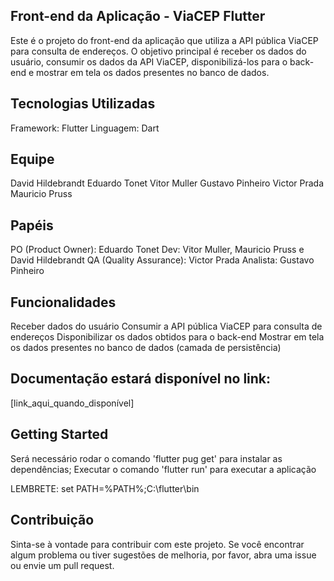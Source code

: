 ## Front-end da Aplicação - ViaCEP Flutter

  Este é o projeto do front-end da aplicação que utiliza a API pública ViaCEP para consulta de endereços. O objetivo principal é receber  os dados do usuário, consumir os dados da API ViaCEP, disponibilizá-los para o back-end e mostrar em tela os dados presentes no banco de dados.

## Tecnologias Utilizadas
  Framework: Flutter
  Linguagem: Dart
  
## Equipe
  David Hildebrandt
  Eduardo Tonet
  Vitor Muller
  Gustavo Pinheiro
  Victor Prada
  Mauricio Pruss
  
## Papéis
  PO (Product Owner): Eduardo Tonet
  Dev: Vitor Muller, Mauricio Pruss e David Hildebrandt
  QA (Quality Assurance): Victor Prada
  Analista: Gustavo Pinheiro

## Funcionalidades
  Receber dados do usuário
  Consumir a API pública ViaCEP para consulta de endereços
  Disponibilizar os dados obtidos para o back-end
  Mostrar em tela os dados presentes no banco de dados (camada de persistência)

## Documentação estará disponível no link:
  [link_aqui_quando_disponível]

## Getting Started
  Será necessário rodar o comando 'flutter pug get' para instalar as dependências;
  Executar o comando 'flutter run' para executar a aplicação
  
  LEMBRETE: set PATH=%PATH%;C:\flutter\bin
  
## Contribuição
  Sinta-se à vontade para contribuir com este projeto. Se você encontrar algum problema ou tiver sugestões de melhoria, por favor, abra uma issue ou envie um pull request.
